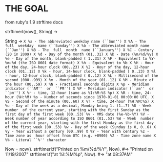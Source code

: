 THE GOAL
========  

from ruby's 1.9 strftime docs

strftimerl(now(), String) ->

String -> 
`
X %a - The abbreviated weekday name (``Sun'')
X %A - The  full  weekday  name (``Sunday'')
X %b - The abbreviated month name (``Jan'')
X %B - The  full  month  name (``January'')
X %C - Century (20 in 2009)
X %d - Day of the month (01..31)
X %D - Date (%m/%d/%y)
X %e - Day of the month, blank-padded ( 1..31)
X %F - Equivalent to %Y-%m-%d (the ISO 8601 date format)
X %h - Equivalent to %b
X %H - Hour of the day, 24-hour clock (00..23)
X %I - Hour of the day, 12-hour clock (01..12)
X %k - hour, 24-hour clock, blank-padded ( 0..23)
X %l - hour, 12-hour clock, blank-padded ( 0..12)
X %L - Millisecond of the second (000..999)
X %m - Month of the year (01..12)
X %M - Minute of the hour (00..59)
X %N - Fractional seconds digits
X %p - Meridian indicator (``AM''  or  ``PM'')
X %P - Meridian indicator (``am''  or  ``pm'')
X %r - time, 12-hour (same as %I:%M:%S %p)
X %R - time, 24-hour (%H:%M)
  %s - Number of seconds since 1970-01-01 00:00:00 UTC.
X %S - Second of the minute (00..60)
X %T - time, 24-hour (%H:%M:%S)
X %u - Day of the week as a decimal, Monday being 1. (1..7)
  %U - Week  number  of the current year,
          starting with the first Sunday as the first
          day of the first week (00..53)
  %v - VMS date (%e-%b-%Y)
  %V - Week number of year according to ISO 8601 (01..53)
  %W - Week  number  of the current year,
          starting with the first Monday as the first
          day of the first week (00..53)
  %w - Day of the week (Sunday is 0, 0..6)
X %y - Year without a century (00..99)
X %Y - Year with century
  %z - Time zone as  hour offset from UTC (e.g. +0900)
  %Z - Time zone name
X %% - Literal ``%'' character
`

   Now = now().
   strftimerl:f("Printed on %m/%d/%Y", Now). #=> "Printed on 11/19/2007"
   strftimerl:f("at %I:%M%p", Now).          #=> "at 08:37AM"

